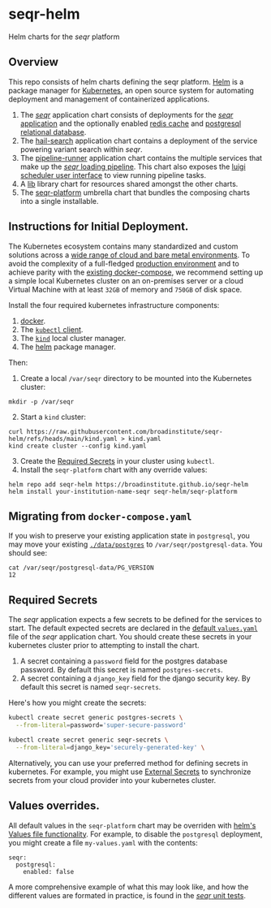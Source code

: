 # seqr-helm
Helm charts for the *seqr* platform

## Overview
This repo consists of helm charts defining the seqr platform.  [Helm](https://helm.sh) is a package manager for [Kubernetes](https://kubernetes.io), an open source system for automating deployment and management of containerized applications.  

1. The [*seqr*](charts/seqr) application chart consists of deployments for the [*seqr* application](https://github.com/broadinstitute/seqr) and the optionally enabled [redis cache](https://github.com/redis/redis) and [postgresql relational database](https://github.com/postgres/postgres).  
1. The [hail-search](charts/hail-search) application chart contains a deployment of the service powering variant search within *seqr*.
1. The [pipeline-runner](charts/pipeline-runner) application chart contains the multiple services that make up the [*seqr* loading pipeline](https://github.com/broadinstitute/seqr-loading-pipelines).  This chart also exposes the [luigi scheduler user interface](https://luigi.readthedocs.io/en/stable/central_scheduler.html) to view running pipeline tasks.
1. A [lib](charts/lib) library chart for resources shared
amongst the other charts.
1. The [seqr-platform](charts/seqr-platform) umbrella chart that bundles the composing charts into a single installable.

## Instructions for Initial Deployment.

The Kubernetes ecosystem contains many standardized and custom solutions across a [wide range of cloud and bare metal environments](https://kubernetes.io/docs/setup/production-environment/turnkey-solutions/).  To avoid the complexity of a full-fledged [production environment](https://kubernetes.io/docs/setup/production-environment/) and to achieve parity with the [existing docker-compose](https://github.com/broadinstitute/seqr/blob/master/docker-compose.yml), we recommend setting up a simple local Kubernetes cluster on an on-premises server or a cloud Virtual Machine with at least `32GB` of memory and `750GB` of disk space.

Install the four required kubernetes infrastructure components:
1. [docker](https://docs.docker.com/engine/install/).
1. The [`kubectl` client](https://kubernetes.io/docs/tasks/tools/).
1. The [`kind`](https://kind.sigs.k8s.io/docs/user/quick-start/#installation) local cluster manager.
1. The [helm](https://helm.sh/docs/intro/install/) package manager.

Then:
1. Create a local `/var/seqr` directory to be mounted into the Kubernetes cluster:
```
mkdir -p /var/seqr
```
2. Start a `kind` cluster:
```
curl https://raw.githubusercontent.com/broadinstitute/seqr-helm/refs/heads/main/kind.yaml > kind.yaml
kind create cluster --config kind.yaml
```
3. Create the [Required Secrets](#required-secrets) in your cluster using `kubectl`.
4.  Install the `seqr-platform` chart with any override values:
```
helm repo add seqr-helm https://broadinstitute.github.io/seqr-helm
helm install your-institution-name-seqr seqr-helm/seqr-platform
```

## Migrating from `docker-compose.yaml`

If you wish to preserve your existing application state in `postgresql`, you may move your existing [`./data/postgres`](https://github.com/broadinstitute/seqr/blob/master/docker-compose.yml#L11) to `/var/seqr/postgresql-data`.  You should see:

```
cat /var/seqr/postgresql-data/PG_VERSION
12
```

## Required Secrets

The *seqr* application expects a few secrets to be defined for the services to start.  The default expected secrets are declared in the [default `values.yaml`](charts/seqr/values.yaml#L68) file of the *seqr* application chart.  You should create these secrets in your kubernetes cluster prior to attempting to install the chart.

1. A secret containing a `password` field for the postgres database password.  By default this secret is named `postgres-secrets`.
1. A secret containing a `django_key` field for the django security key.  By default this secret is named `seqr-secrets`.

Here's how you might create the secrets:

```bash
kubectl create secret generic postgres-secrets \
  --from-literal=password='super-secure-password'

kubectl create secret generic seqr-secrets \
  --from-literal=django_key='securely-generated-key' \
```

Alternatively, you can use your preferred method for defining secrets in kubernetes. For example, you might use [External Secrets](https://external-secrets.io/) to synchronize secrets from your cloud provider into your kubernetes cluster.

## Values overrides.

All default values in the `seqr-platform` chart may be overriden with [helm's Values file functionality](https://helm.sh/docs/chart_template_guide/values_files/).  For example, to disable the `postgresql` deployment, you might
create a file `my-values.yaml` with the contents:
```
seqr:
  postgresql:
    enabled: false
```

A more comprehensive example of what this may look like, and how the different values are formated in practice, is found in the [*seqr* unit tests](unit_test/seqr/values.yaml).  
